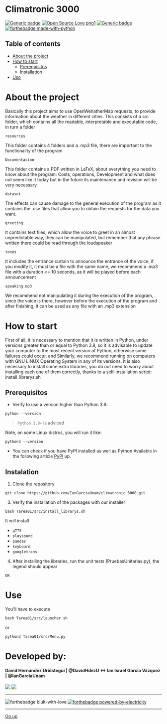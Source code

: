 # Climatronic 3000
[![Generic badge](https://img.shields.io/badge/version-3.09.10-<COLOR>.svg)](https://shields.io/)
[![Open Source Love png1](https://badges.frapsoft.com/os/v1/open-source.png?v=103)](https://github.com/ellerbrock/open-source-badges/)
[![Generic badge](https://img.shields.io/badge/contributors-2-blue)](https://shields.io/)  
[![forthebadge made-with-python](https://forthebadge.com/images/badges/made-with-python.svg)](https://www.python.org/)  


## Table of contents
* [About the project](#About-the-project)
* [How to start](#how-to-start)
  * [Prerequisitos](#prerequisites)
  * [Installation](#installation)
* [Uso](#uso)





# About the project
Basically this project aims to use OpenWehatherMap requests, to provide information about the weather in different cities.
This consists of a src folder, which contains all the readable, interpretable and executable code, in turn a folder
```
resources
```

This folder contains 4 folders and a .mp3 file, there are important to the functionality of the program
```
Documentacion
```

This folder contains a PDF written in LaTeX, about everything you need to know about the program: Costs, operations, Development and what does not seem like it today but in the future its maintenance and revision will be very necessary


```
dataset
```
The effects can cause damage to the general execution of the program as it contains the .csv files that allow you to obtain the requests for the data you want.

```
greeting
```
It contains text files, which allow the voice to greet in an almost unpredictable way, they can be manipulated, but remember that any phrase written there could be read through the loudspeaker

```
tones
```
It includes the entrance curtain to announce the entrance of the voice, if you modify it, it must be a file with the same name, we recommend a .mp3 file with a duration <= 10 seconds, as it will be played before each announcement

```
speaking.mp3
```
We recommend not manipulating it during the execution of the program, since the voice is there, however before the execution of the program and after finishing, it can be used as any file with an .mp3 extension

# How to start
First of all, it is necessary to mention that it is written in Python, under versions greater than or equal to Python 3.8, so it is advisable to update your computer to the most recent version of Python, otherwise some failures could occur, and Similarly, we recommend running on computers with GNU LINUX Operating System in any of its versions.
It is also necessary to install some extra libraries, you do not need to worry about installing each one of them correctly, thanks to a self-installation script: install_librarys.sh


## Prerequisitos
* Verify to use a version higher than Python 3.6:
```
python --version
```
> `Python 3.8+` is adviced  

  Note, on some Linux distros, you will run it like: 
  ```
  python3 --version
  ```


* You can check if you have PyPI installed as well as Python
   Available in the following article
  [PyPI](https://www.tecmint.com/install-pip-in-linux/) up.  

## Instalation
1. Clone the repository
```
git clone https://github.com/IanGarciaUnam/climatronic_3000.git
```
3. Verify the installation of the packages with our installer
  ```
  bash Tarea01/src/install_librarys.sh
  ```
  It will install
  * `gTTS`
  * `playsound`
  * `pandas`
  * `keyboard`
  * `googletrans`
 4. After installing the libraries, run the unit tests (PruebasUnitarias.py), the legend should appear
 ```
 OK
 ```
 



# Use

You'll have to execute
```
bash Tarea01/src/launcher.sh
```
or 
```
python3 Tarea01/src/Menu.py
```


# Developed by:
#### David Hernández Urióstegui | @DavidHdezU   <-> Ian Israel García Vázquez | @IanGarciaUnam

[<img src="https://img.shields.io/badge/gmail-D14836?&style=for-the-badge&logo=gmail&logoColor=white"/>](https://mail.google.com/mail/?view=cm&source=mailto&to=iangarcia@ciencias.unam.mx)
[<img src="https://img.shields.io/badge/gmail-D14836?&style=for-the-badge&logo=gmail&logoColor=white"/>](https://mail.google.com/mail/?view=cm&source=mailto&to=Dhdezu@ciencias.unam.mx)





---
![forthebadge biult-with-love](https://forthebadge.com/images/badges/built-with-love.svg) 
[![forthebadge powered-by-electricity](https://forthebadge.com/images/badges/powered-by-electricity.svg)](http://ForTheBadge.com)  

---
[Go up](#climatronic-3000)
